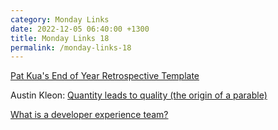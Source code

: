 ```yaml
---
category: Monday Links
date: 2022-12-05 06:40:00 +1300
title: Monday Links 18
permalink: /monday-links-18
---
```


[Pat Kua's End of Year Retrospective Template](https://docs.google.com/document/d/1OT8JkPPBqcX6sgi-R_7PXacKH_btRkxPqLigjWpJZVY/edit)

Austin Kleon: [Quantity leads to quality (the origin of a parable)](https://austinkleon.com/2020/12/10/quantity-leads-to-quality-the-origin-of-a-parable/)

[What is a developer experience team?](https://leaddev.com/productivity-eng-velocity/what-developer-experience-team)